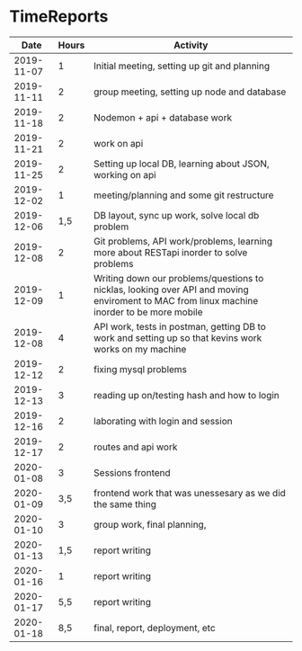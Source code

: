 # TimeReports

| Date  |      Hours    | Activity                                       |
| ----------- | ------- |------------------------------------------------
| 2019-11-07  | 1       |  Initial meeting, setting up git and planning           |
| 2019-11-11  | 2       |  group meeting, setting up node and database         | 
| 2019-11-18  | 2      |  Nodemon + api + database work         |
| 2019-11-21  | 2       |  work on api         |
| 2019-11-25  | 2       |  Setting up local DB, learning about JSON, working on api        |
| 2019-12-02  | 1       |  meeting/planning and some git restructure      |
| 2019-12-06  | 1,5       |  DB layout, sync up work, solve local db problem      |
| 2019-12-08 | 2       |  Git problems, API work/problems, learning more about RESTapi inorder to solve problems      |
| 2019-12-09  | 1       |  Writing down our problems/questions to nicklas, looking over API and moving enviroment to MAC from linux machine inorder to be more mobile |
| 2019-12-08 | 4       |  API work, tests in postman, getting DB to work and setting up so that kevins work works on my machine    |
| 2019-12-12 | 2       |  fixing mysql problems   |
| 2019-12-13 |  3      |   reading up on/testing hash and how to login |
| 2019-12-16 |    2    |    laborating with login and session |
| 2019-12-17 |     2   | routes and   api work  |
| 2020-01-08 |     3  | Sessions frontend  |
| 2020-01-09 |     3,5  | frontend work that was unessesary as we did the same thing  |
| 2020-01-10 |     3  | group work, final planning, |
| 2020-01-13 |     1,5  | report writing|
| 2020-01-16 |     1  | report writing|
| 2020-01-17 |     5,5  | report writing|
| 2020-01-18 |     8,5  | final, report, deployment, etc|


